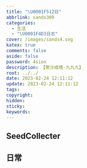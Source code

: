 ```yaml
---
title: "\U0001F512日"
abbrlink: sands309
categories:
  - 生活
  - "\U0001F4D3日志"
cover: /images/sands4.svg
katex: true
comments: false
aside: false
password: 4sion
description: 【聚沙成塔·九九九】
root: ../../
date: 2023-02-24 12:11:12
update: 2023-02-24 12:11:12
tags:
copyright:
hidden:
sticky:
keywords:
---
```


## SeedCollecter



## 日常
